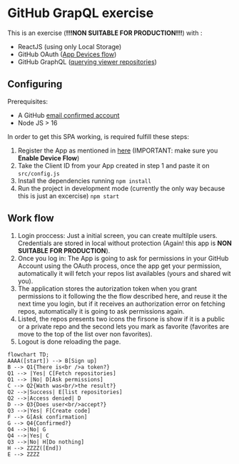 # GitHub GrapQL exercise

This is an exercise (**!!!NON SUITABLE FOR PRODUCTION!!!**) with :
- ReactJS (using only Local Storage)
- GitHub OAuth ([App Devices flow](https://docs.github.com/es/developers/apps/building-oauth-apps/authorizing-oauth-apps#device-flow))
- GitHub GraphQL ([querying viewer repositories](https://developer.gITHUB.com/v4/object/user/))

## Configuring

Prerequisites:
- A GitHub [email confirmed account](https://docs.github.com/en/get-started/signing-up-for-github/verifying-your-email-address)
- Node JS > 16

In order to get this SPA working, is required fulfill these steps:
1. Register the App as mentioned in [here](https://docs.github.com/es/developers/apps/managing-oauth-apps/modifying-an-oauth-app) (IMPORTANT: make sure you **Enable Device Flow**)
2. Take the Client ID from your App created in step 1 and paste it on `src/config.js`
3. Install the dependencies running `npm install`
4. Run the project in development mode (currently the only way because this is just an excercise) `npm start`


## Work flow

1. Login proccess: Just a initial screen, you can create multilple users. Credentials are stored in local without protection (Again! this app is **NON SUITABLE FOR PRODUCTION**).
2. Once you log in: The App is going to ask for permissions in your GitHub Account using the OAuth process, once the app get your permission, automatically it will fetch your repos list availables (yours and shared wit you).
3. The application stores the autorization token when you grant permissions to it following the the flow described here, and reuse it the next time you login, but if it receives an authorization error on fetching repos, automatically it is going to ask permissions again.
4. Listed, the repos presents two icons the firsone is show if it is a public or a private repo and the second lets you mark as favorite (favorites are move to the top of the list over non favorites).
5. Logout is done reloading the page.
 

```mermaid
flowchart TD;
AAAA([start]) --> B[Sign up]
B --> Q1{There is<br />a token?}
Q1 --> |Yes| C[Fetch repositories]
Q1 --> |No| D[Ask permissions]
C --> Q2{Wath was<br/>the result?}
Q2 -->|Success| E[list repositories]
Q2 -->|Access denied| D
D --> Q3{Does user<br/>accept?}
Q3 -->|Yes| F[Create code]
F --> G[Ask confirmation]
G --> Q4{Confirmed?}
Q4 -->|No| G
Q4 -->|Yes| C
Q3 -->|No| H[Do nothing]
H --> ZZZZ([End])
E --> ZZZZ
```
